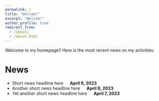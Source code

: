 ```yaml
---
permalink: /
title: "Welcom!"
excerpt: "Welcom!"
author_profile: true
redirect_from: 
  - /about/
  - /about.html
---
```


Welcome to my homepage!! Here is the most recent news on my activities: 

News
===
- Short news headline here &emsp; **April 9, 2023**
- Another short news headline here &emsp; **April 8, 2023**
- Yet another short news headline here &emsp; **April 7, 2023**

